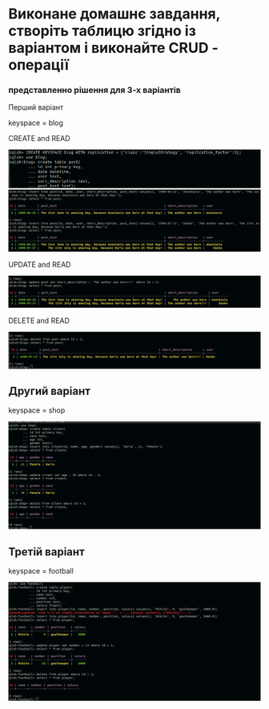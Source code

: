 # Виконане домашнє завдання, cтворіть таблицю згідно із варіантом і виконайте CRUD - операції
### представленно рішення для 3-х варіантів

Перший варіант

keyspace = blog

CREATE and READ

![alt text](screenshots/1.png "Скріншот 1 варіанту")
![alt text](screenshots/2.png "Скріншот 1 варіанту")

UPDATE and READ

![alt text](screenshots/3.png "Скріншот 1 варіанту")


DELETE and READ

![alt text](screenshots/4.png "Скріншот 1 варіанту")

## Другий варіант

keyspace = shop

![alt text](screenshots/5.png "Скріншот 1 варіанту")

## Третій варіант

keyspace = football

![alt text](screenshots/6.png "Скріншот 1 варіанту")
